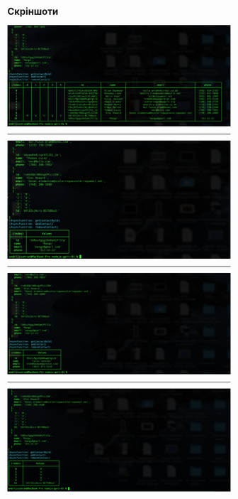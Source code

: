 ## Cкріншоти

![List](./assets/listContacts.png)

---

![Add](./assets/addContact.png)

---

![Get](./assets/getContact.png)

---

![Remove](./assets/removeContact.png)
